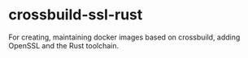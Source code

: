 # crossbuild-ssl-rust
For creating, maintaining docker images based on crossbuild, adding OpenSSL and the Rust toolchain.
